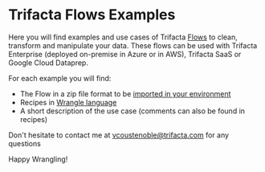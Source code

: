 # Trifacta Flows Examples

Here you will find examples and use cases of Trifacta [Flows](https://docs.trifacta.com/display/DP/Object+Overview#ObjectOverview-Flow) to clean, transform and manipulate your data.
These flows can be used with Trifacta Enterprise (deployed on-premise in Azure or in AWS), Trifacta SaaS or Google Cloud Dataprep.

For each example you will find:
- The Flow in a zip file format to be [imported in your environment](https://docs.trifacta.com/display/DP/Import+Flow)
- Recipes in [Wrangle language](https://docs.trifacta.com/display/DP/Wrangle+Language)
- A short description of the use case (comments can also be found in recipes)

Don't hesitate to contact me at vcoustenoble@trifacta.com for any questions

Happy Wrangling!

